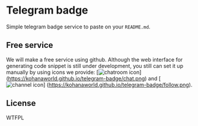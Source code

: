 # Telegram badge

Simple telegram badge service to paste on your `README.md`.

## Free service

We will make a free service using github. 
Although the web interface for generating code snippet is still under development, 
you still can set it up manually by using icons we provide:
[![chatroom icon](https://kohanaworld.github.io/telegram-badge/chat.png)]
(https://kohanaworld.github.io/telegram-badge/chat.png) 
and 
[![channel icon](https://kohanaworld.github.io/telegram-badge/follow.png)]
(https://kohanaworld.github.io/telegram-badge/follow.png).

## License

WTFPL
